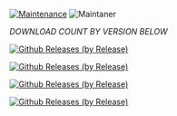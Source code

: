 [![Maintenance](https://img.shields.io/badge/Maintained%3F-yes-green.svg)](https://GitHub.com/Naereen/StrapDown.js/graphs/commit-activity)   ![Maintaner](https://img.shields.io/badge/maintainer-Box_In_A_Box⁮⁮⁮-blue)

*DOWNLOAD COUNT BY VERSION BELOW*

[![Github Releases (by Release)](https://img.shields.io/github/downloads/HyconOS-Releases/merlin/v4.5/total.svg)](https://GitHub.com/Hycon-Releases/merlin/releases)

[![Github Releases (by Release)](https://img.shields.io/github/downloads/HyconOS-Releases/merlin/V3.5/total.svg)](https://GitHub.com/Hycon-Releases/merlin/releases)

[![Github Releases (by Release)](https://img.shields.io/github/downloads/HyconOS-Releases/merlin/v3.0/total.svg)](https://GitHub.com/Hycon-Releases/merlin/releases)

[![Github Releases (by Release)](https://img.shields.io/github/downloads/HyconOS-Releases/merlin/V2.5/total.svg)](https://GitHub.com/Hycon-Releases/merlin/releases)

